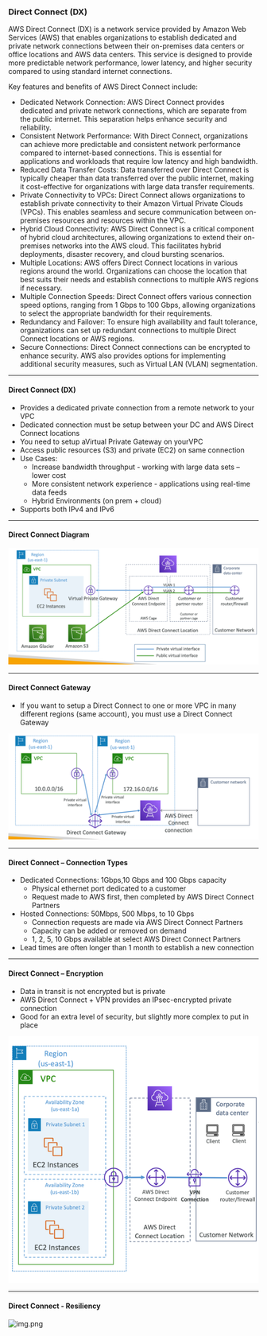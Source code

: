 ### Direct Connect (DX)

AWS Direct Connect (DX) is a network service provided by Amazon Web Services (AWS) that enables organizations to establish
dedicated and private network connections between their on-premises data centers or office locations and AWS data centers.
This service is designed to provide more predictable network performance, lower latency, and higher security compared to
using standard internet connections.

Key features and benefits of AWS Direct Connect include:

- Dedicated Network Connection: AWS Direct Connect provides dedicated and private network connections, which are separate from the public internet. This separation helps enhance security and reliability.
- Consistent Network Performance: With Direct Connect, organizations can achieve more predictable and consistent network performance compared to internet-based connections. This is essential for applications and workloads that require low latency and high bandwidth.
- Reduced Data Transfer Costs: Data transferred over Direct Connect is typically cheaper than data transferred over the public internet, making it cost-effective for organizations with large data transfer requirements.
- Private Connectivity to VPCs: Direct Connect allows organizations to establish private connectivity to their Amazon Virtual Private Clouds (VPCs). This enables seamless and secure communication between on-premises resources and resources within the VPC.
- Hybrid Cloud Connectivity: AWS Direct Connect is a critical component of hybrid cloud architectures, allowing organizations to extend their on-premises networks into the AWS cloud. This facilitates hybrid deployments, disaster recovery, and cloud bursting scenarios.
- Multiple Locations: AWS offers Direct Connect locations in various regions around the world. Organizations can choose the location that best suits their needs and establish connections to multiple AWS regions if necessary.
- Multiple Connection Speeds: Direct Connect offers various connection speed options, ranging from 1 Gbps to 100 Gbps, allowing organizations to select the appropriate bandwidth for their requirements.
- Redundancy and Failover: To ensure high availability and fault tolerance, organizations can set up redundant connections to multiple Direct Connect locations or AWS regions.
- Secure Connections: Direct Connect connections can be encrypted to enhance security. AWS also provides options for implementing additional security measures, such as Virtual LAN (VLAN) segmentation.

---

#### Direct Connect (DX)

- Provides a dedicated private connection from a remote network to your VPC
- Dedicated connection must be setup between your DC and AWS Direct Connect locations
- You need to setup aVirtual Private Gateway on yourVPC
- Access public resources (S3) and private (EC2) on same connection
- Use Cases:
  - Increase bandwidth throughput - working with large data sets – lower cost
  - More consistent network experience - applications using real-time data feeds
  - Hybrid Environments (on prem + cloud)
- Supports both IPv4 and IPv6

---

#### Direct Connect Diagram

![img.png](img/img_59.png)

--- 

#### Direct Connect Gateway

- If you want to setup a Direct Connect to one or more VPC in many different regions (same account), you must use a Direct Connect Gateway

![img.png](img/img_60.png)

---

#### Direct Connect – Connection Types

- Dedicated Connections: 1Gbps,10 Gbps and 100 Gbps capacity
  - Physical ethernet port dedicated to a customer
  - Request made to AWS first, then completed by AWS Direct Connect Partners
- Hosted Connections: 50Mbps, 500 Mbps, to 10 Gbps
  - Connection requests are made via AWS Direct Connect Partners
  - Capacity can be added or removed on demand
  - 1, 2, 5, 10 Gbps available at select AWS Direct Connect Partners
- Lead times are often longer than 1 month to establish a new connection

---

#### Direct Connect – Encryption

- Data in transit is not encrypted but is private
- AWS Direct Connect + VPN provides an IPsec-encrypted private connection
- Good for an extra level of security, but slightly more complex to put in place

![img.png](img/img_61.png)

---

#### Direct Connect - Resiliency

![img.png](img.png)